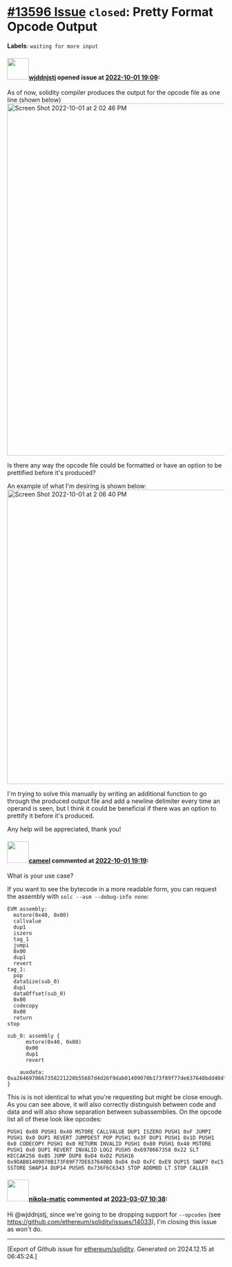# [\#13596 Issue](https://github.com/ethereum/solidity/issues/13596) `closed`: Pretty Format Opcode Output
**Labels**: `waiting for more input`


#### <img src="https://avatars.githubusercontent.com/u/60459873?u=da234d011a488b90b343b6e509a10b536c9bace1&v=4" width="50">[wjddnjstj](https://github.com/wjddnjstj) opened issue at [2022-10-01 19:09](https://github.com/ethereum/solidity/issues/13596):

As of now, solidity compiler produces the output for the opcode file as one line (shown below)
<img width="816" alt="Screen Shot 2022-10-01 at 2 02 46 PM" src="https://user-images.githubusercontent.com/60459873/193424378-ee836d1e-e629-4cab-ab64-e76c1a923a96.png">

Is there any way the opcode file could be formatted or have an option to be prettified before it's produced?

An example of what I'm desiring is shown below:
<img width="682" alt="Screen Shot 2022-10-01 at 2 06 40 PM" src="https://user-images.githubusercontent.com/60459873/193424500-69294e95-e9e5-4754-a67d-43941aa0e299.png">

I'm trying to solve this manually by writing an additional function to go through the produced output file and add a newline delimiter every time an operand is seen, but I think it could be beneficial if there was an option to prettify it before it's produced.

Any help will be appreciated, thank you!

#### <img src="https://avatars.githubusercontent.com/u/137030?v=4" width="50">[cameel](https://github.com/cameel) commented at [2022-10-01 19:19](https://github.com/ethereum/solidity/issues/13596#issuecomment-1264458735):

What is your use case?

If you want to see the bytecode in a more readable form, you can request the assembly with `solc --asm --debug-info none`:
```
EVM assembly:
  mstore(0x40, 0x80)
  callvalue
  dup1
  iszero
  tag_1
  jumpi
  0x00
  dup1
  revert
tag_1:
  pop
  dataSize(sub_0)
  dup1
  dataOffset(sub_0)
  0x00
  codecopy
  0x00
  return
stop

sub_0: assembly {
      mstore(0x40, 0x80)
      0x00
      dup1
      revert

    auxdata: 0xa2646970667358221220b55687d4d26f9dab01409070b173f89f77de637640bdd40dfce98e96c5559d8d64736f6c63430008100033
}
```

This is is not identical to what you're requesting but might be close enough. As you can see above, it will also correctly distinguish between code and data and will also show separation between subassemblies. On the opcode list all of these look like opcodes:
```
PUSH1 0x80 PUSH1 0x40 MSTORE CALLVALUE DUP1 ISZERO PUSH1 0xF JUMPI PUSH1 0x0 DUP1 REVERT JUMPDEST POP PUSH1 0x3F DUP1 PUSH1 0x1D PUSH1 0x0 CODECOPY PUSH1 0x0 RETURN INVALID PUSH1 0x80 PUSH1 0x40 MSTORE PUSH1 0x0 DUP1 REVERT INVALID LOG2 PUSH5 0x6970667358 0x22 SLT KECCAK256 0xB5 JUMP DUP8 0xD4 0xD2 PUSH16 0x9DAB01409070B173F89F77DE637640BD 0xD4 0xD 0xFC 0xE9 DUP15 SWAP7 0xC5 SSTORE SWAP14 DUP14 PUSH5 0x736F6C6343 STOP ADDMOD LT STOP CALLER
```

#### <img src="https://avatars.githubusercontent.com/u/4415530?u=dc3db70e8fbd03f92ca81ee173d57774ce61084d&v=4" width="50">[nikola-matic](https://github.com/nikola-matic) commented at [2023-03-07 10:38](https://github.com/ethereum/solidity/issues/13596#issuecomment-1457939028):

Hi @wjddnjstj, since we're going to be dropping support for `--opcodes` (see https://github.com/ethereum/solidity/issues/14033), I'm closing this issue as won't do.


-------------------------------------------------------------------------------



[Export of Github issue for [ethereum/solidity](https://github.com/ethereum/solidity). Generated on 2024.12.15 at 06:45:24.]
